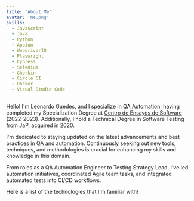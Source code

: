 ```yaml
---
title: 'About Me'
avatar: 'me.png'
skills:
  - JavaScript
  - Java
  - Python
  - Appium
  - WebdriverIO
  - Playwright
  - Cypress
  - Selenium
  - Gherkin
  - Circle CI
  - Docker
  - Visual Studio Code
---
```


Hello! I'm Leonardo Guedes, and I specialize in QA Automation, having completed my Specialization Degree at [Centro de Ensayos de Software](https://www.ces.com.uy) (2022-2023). Additionally, I hold a Technical Degree in Software Testing from JaP, acquired in 2020.

I'm dedicated to staying updated on the latest advancements and best practices in QA and automation. Continuously seeking out new tools, techniques, and methodologies is crucial for enhancing my skills and knowledge in this domain.

From roles as a QA Automation Engineer to Testing Strategy Lead, I've led automation initiatives, coordinated Agile team tasks, and integrated automated tests into CI/CD workflows.

Here is a list of the technologies that I'm familiar with!
